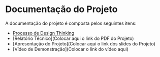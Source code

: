 # Documentação do Projeto

A documentação do projeto é composta pelos seguintes itens: 
 - [Processo de Design Thinking](https://miro.com/app/board/uXjVNjO3GYA=/)
 - [Relatório Técnico](Colocar aqui o link do PDF do Projeto)
 - [Apresentação do Projeto](Colocar aqui o link dos slides do Projeto)
 - [Vídeo de Demonstração](Colocar o link do vídeo aqui)

